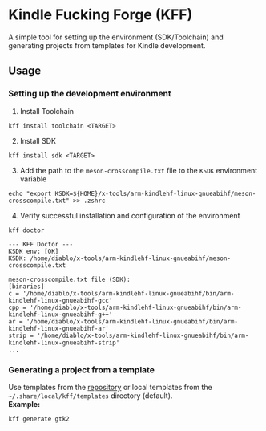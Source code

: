 # Kindle Fucking Forge (KFF)
A simple tool for setting up the environment (SDK/Toolchain) and generating projects from templates for Kindle development.

## Usage
### Setting up the development environment
1. Install Toolchain
```shell
kff install toolchain <TARGET>
```
2. Install SDK
```shell
kff install sdk <TARGET>
```
3. Add the path to the `meson-crosscompile.txt` file to the `KSDK` environment variable
```shell
echo "export KSDK=${HOME}/x-tools/arm-kindlehf-linux-gnueabihf/meson-crosscompile.txt" >> .zshrc
```
4. Verify successful installation and configuration of the environment
```shell
kff doctor
```
```text
--- KFF Doctor ---
KSDK env: [OK]
KSDK: /home/diablo/x-tools/arm-kindlehf-linux-gnueabihf/meson-crosscompile.txt

meson-crosscompile.txt file (SDK): 
[binaries]
c = '/home/diablo/x-tools/arm-kindlehf-linux-gnueabihf/bin/arm-kindlehf-linux-gnueabihf-gcc'
cpp = '/home/diablo/x-tools/arm-kindlehf-linux-gnueabihf/bin/arm-kindlehf-linux-gnueabihf-g++'
ar = '/home/diablo/x-tools/arm-kindlehf-linux-gnueabihf/bin/arm-kindlehf-linux-gnueabihf-ar'
strip = '/home/diablo/x-tools/arm-kindlehf-linux-gnueabihf/bin/arm-kindlehf-linux-gnueabihf-strip'
...
```
### Generating a project from a template
Use templates from the [repository](./templates.json) or local templates from the `~/.share/local/kff/templates` directory (default).<br />
**Example:**
```shell
kff generate gtk2
```
